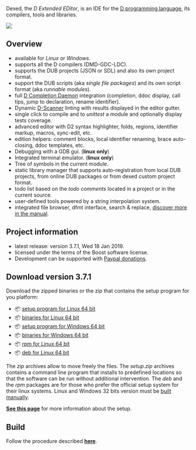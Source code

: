 Dexed, the _D Extended EDitor_, is an IDE for the [D programming language](https://dlang.org), its compilers, tools and libraries.

[![](https://bbasile.github.io/dexed/img/coedit_kde4_thumb.png)](https://bbasile.github.io/dexed/img/coedit_kde4.png)

**Overview**
---

- available for _Linux_ or _Windows_.
- supports all the D compilers (DMD-GDC-LDC).
- supports the DUB projects (JSON or SDL) and also its own project format.
- support the DUB scripts (aka _single file packages_) and its own script format (aka _runnable modules_).
- full [D Completion Daemon](https://github.com/dlang-community/DCD) integration (completion, ddoc display, call tips, jump to declaration, rename identifier).
- Dynamic [D-Scanner](https://github.com/dlang-community/D-Scanner) linting with results displayed in the editor gutter.
- single click to compile and to _unittest_ a module and optionally display tests coverage.
- advanced editor with D2 syntax highlighter, folds, regions, identifier markup, macros, sync-edit, etc.
- edition helpers: comment blocks, local identifier renaming, brace auto-closing, ddoc templates, etc.
- Debugging with a GDB gui. (**linux only**)
- Integrated terminal emulator. (**linux only**)
- Tree of symbols in the current module.
- static library manager that supports auto-registration from local DUB projects, from online DUB packages or from dexed custom project format.
- todo list based on the _todo comments_ located in a project or in the current source.
- user-defined tools powered by a string interpolation system.
- integrated file browser, dfmt interface, search & replace, [discover more in the manual](https://bbasile.github.io/dexed/).

**Project information**
---

- latest release: version 3.7.1, Wed 18 Jan 2019.
- licensed under the terms of the Boost software license.
- Development can be supported with [Paypal donations](https://www.paypal.com/cgi-bin/webscr?cmd=_s-xclick&hosted_button_id=AQDJVC39PJF7J).

**Download version 3.7.1**
---

Download the zipped binaries or the zip that contains the setup program for you platform:

- :package: [setup program for Linux 64 bit](https://github.com/BBasile/dexed/releases/download/v3.7.1/dexed.3.7.1.linux64.setup.zip)
- :package: [binaries for Linux 64 bit](https://github.com/BBasile/dexed/releases/download/v3.7.1/dexed.3.7.1.linux64.zip)
- :package: [setup program for Windows 64 bit](https://github.com/BBasile/dexed/releases/download/v3.7.1/dexed.3.7.1.win64.setup.zip)
- :package: [binaries for Windows 64 bit](https://github.com/BBasile/dexed/releases/download/v3.7.1/dexed.3.7.1.win64.zip)
- :package: [rpm for Linux 64 bit](https://github.com/BBasile/dexed/releases/download/v3.7.1/dexed-3.7.1-0.x86_64.rpm)
- :package: [deb for Linux 64 bit](https://github.com/BBasile/dexed/releases/download/v3.7.1/dexed-3.7.1.amd64.deb)

The _zip_ archives allow to move freely the files.
The _setup.zip_ archives contains a command line program that installs to predefined locations so that the software can be run without additional intervention.
The _deb_ and the _rpm_ packages are for those who prefer the official setup system for their linux systems.
Linux and Windows 32 bits version must be [built manually](https://bbasile.github.io/dexed/build.html).

[**See this page**](https://bbasile.github.io/dexed/setup.html) for more information about the setup.

**Build**
---

Follow the procedure described [**here**](https://bbasile.github.io/dexed/build.html).
